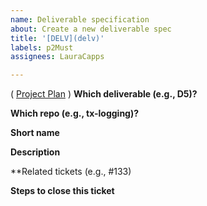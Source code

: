 ```yaml
---
name: Deliverable specification
about: Create a new deliverable spec
title: '[DELV](delv)'
labels: p2Must
assignees: LauraCapps

---
```


( [Project Plan](http://bit.ly/pdspplan) )
**Which deliverable (e.g., D5)?**

**Which repo (e.g., tx-logging)?**

**Short name**

**Description**

**Related tickets (e.g., #133)

**Steps to close this ticket**
